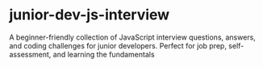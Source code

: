 # junior-dev-js-interview
A beginner-friendly collection of JavaScript interview questions, answers, and coding challenges for junior developers. Perfect for job prep, self-assessment, and learning the fundamentals
